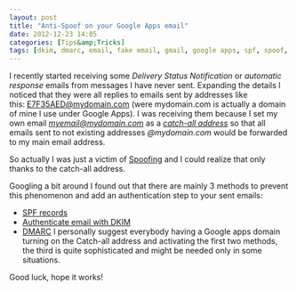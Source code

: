 ```yaml
---
layout: post
title: "Anti-Spoof on your Google Apps email"
date: 2012-12-23 14:05
categories: [Tips&amp;Tricks]
tags: [dkim, dmarc, email, fake email, gmail, google apps, spf, spoof, spoofing]
---
```

I recently started receiving some *Delivery Status Notification* or *automatic response* emails from messages I have never sent. Expanding the details I noticed that they were all replies to emails sent by addresses like this: E7F35AED@mydomain.com (were mydomain.com is actually a domain of mine I use under Google Apps). I was receiving them because I set my own email *myemail@mydomain.com* as a *[catch-all address](http://support.google.com/a/bin/answer.py?hl=en&answer=33962)* so that all emails sent to not existing addresses *@mydomain.com* would be forwarded to my main email address.

So actually I was just a victim of [Spoofing](https://en.wikipedia.org/wiki/E-mail_spoofing) and I could realize that only thanks to the catch-all address.

Googling a bit around I found out that there are mainly 3 methods to prevent this phenomenon and add an authentication step to your sent emails:

*   [SPF records](http://support.google.com/a/bin/answer.py?hl=en&answer=33786)
*   [Authenticate email with DKIM](https://support.google.com/a/bin/answer.py?hl=en&answer=174124)
*   [DMARC](http://support.google.com/a/bin/answer.py?hl=en&answer=2466580)
I personally suggest everybody having a Google apps domain turning on the Catch-all address and activating the first two methods, the third is quite sophisticated and might be needed only in some situations.

Good luck, hope it works!

